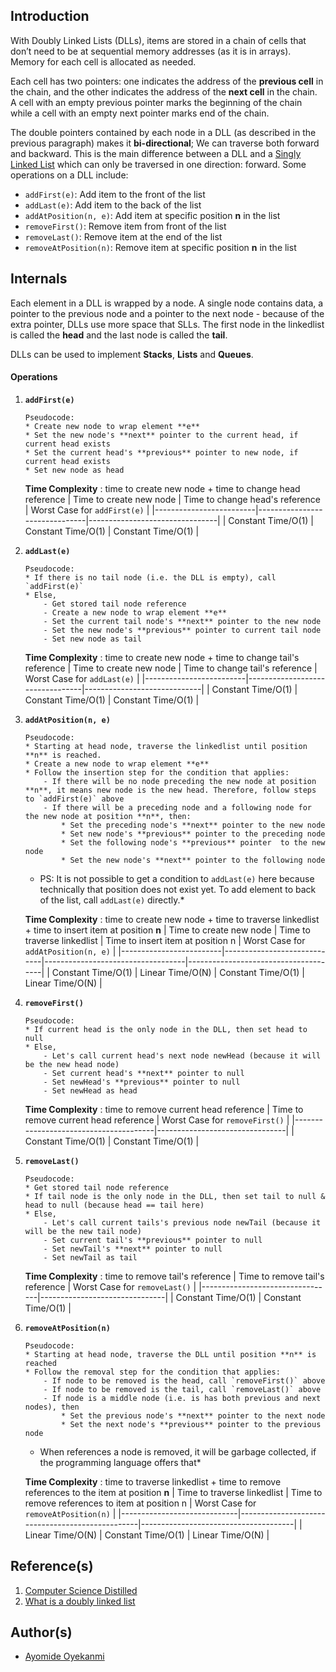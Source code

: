 ## Introduction
With Doubly Linked Lists (DLLs), items are stored in a chain of cells that don’t need to be at sequential memory addresses (as it is in arrays). Memory for each cell is allocated as needed. 

Each cell has two pointers: one indicates the address of the **previous cell** in the chain, and the other indicates the address of the **next cell** in the chain. A cell with an empty previous pointer marks the beginning of the chain while a cell with an empty next pointer marks end of the chain. 

The double pointers contained by each node in a DLL (as described in the previous paragraph) makes it **bi-directional**; We can traverse both forward and backward. This is the main difference between a DLL and a [Singly Linked List]() which can only be traversed in one direction: forward. Some operations on a DLL include:
* `addFirst(e)`: Add item to the front of the list
* `addLast(e)`: Add item to the back of the list
* `addAtPosition(n, e)`: Add item at specific position **n** in the list
* `removeFirst()`: Remove item from front of the list
* `removeLast()`: Remove item at the end of the list
* `removeAtPosition(n)`: Remove item at specific position **n** in the list

## Internals
Each element in a DLL is wrapped by a node. A single node contains data, a pointer to the previous node and a pointer to the next node - because of the extra pointer, DLLs use more space that SLLs. The first node in the linkedlist is called the **head** and the last node is called the **tail**.

DLLs can be used to implement **Stacks**, **Lists** and **Queues**.

#### Operations
1. **`addFirst(e)`**
    ```
    Pseudocode:
    * Create new node to wrap element **e** 
    * Set the new node's **next** pointer to the current head, if current head exists
    * Set the current head's **previous** pointer to new node, if current head exists
    * Set new node as head
    ```

    **Time Complexity** : time to create new node + time to change head reference
    | Time to create new node | Time to change head's reference | Worst Case for `addFirst(e)` |
    |-------------------------|-------------------------------|--------------------------------|
    | Constant Time/O(1)      | Constant Time/O(1)            | Constant Time/O(1)             |
    
2. **`addLast(e)`**
    ```
    Pseudocode:
    * If there is no tail node (i.e. the DLL is empty), call `addFirst(e)`
    * Else,
        - Get stored tail node reference
        - Create a new node to wrap element **e** 
        - Set the current tail node's **next** pointer to the new node
        - Set the new node's **previous** pointer to current tail node
        - Set new node as tail
    ```

    **Time Complexity** : time to create new node + time to change tail's reference
    | Time to create new node | Time to change tail's reference | Worst Case for `addLast(e)` |
    |-------------------------|---------------------------------|-----------------------------|
    | Constant Time/O(1)      | Constant Time/O(1)              | Constant Time/O(1)          |

3. **`addAtPosition(n, e)`**
    ```
    Pseudocode:
    * Starting at head node, traverse the linkedlist until position **n** is reached.
    * Create a new node to wrap element **e** 
    * Follow the insertion step for the condition that applies:
        - If there will be no node preceding the new node at position **n**, it means new node is the new head. Therefore, follow steps to `addFirst(e)` above
        - If there will be a preceding node and a following node for the new node at position **n**, then:
            * Set the preceding node's **next** pointer to the new node
            * Set new node's **previous** pointer to the preceding node
            * Set the following node's **previous** pointer  to the new node
            * Set the new node's **next** pointer to the following node
    ```
    * PS: It is not possible to get a condition to `addLast(e)` here because technically that position does not exist yet. To add element to back of the list, call `addLast(e)` directly.*
   
    **Time Complexity** : time to create new node + time to traverse linkedlist + time to insert item at position **n**
    | Time to create new node | Time to traverse linkedlist | Time to insert item at position n | Worst Case for `addAtPosition(n, e)` |
    |-------------------------|-----------------------------|-----------------------------------|--------------------------------------|
    | Constant Time/O(1)      | Linear Time/O(N)            | Constant Time/O(1)                | Linear Time/O(N)                     |
    
4. **`removeFirst()`**
    ```
    Pseudocode:
    * If current head is the only node in the DLL, then set head to null
    * Else,
        - Let's call current head's next node newHead (because it will be the new head node)
        - Set current head's **next** pointer to null
        - Set newHead's **previous** pointer to null
        - Set newHead as head
    ```
   
    **Time Complexity** : time to remove current head reference
    | Time to remove current head reference | Worst Case for `removeFirst()` |
    |---------------------------------------|--------------------------------|
    | Constant Time/O(1)                    | Constant Time/O(1)             |

5. **`removeLast()`**
    ```
    Pseudocode:
    * Get stored tail node reference
    * If tail node is the only node in the DLL, then set tail to null & head to null (because head == tail here)
    * Else,
        - Let's call current tails's previous node newTail (because it will be the new tail node)
        - Set current tail's **previous** pointer to null
        - Set newTail's **next** pointer to null
        - Set newTail as tail
    ```
   
    **Time Complexity** : time to remove tail's reference
    | Time to remove tail's reference | Worst Case for `removeLast()` |
    |---------------------------------|-------------------------------|
    | Constant Time/O(1)              | Constant Time/O(1)            |

6. **`removeAtPosition(n)`**
    ```
    Pseudocode:
    * Starting at head node, traverse the DLL until position **n** is reached
    * Follow the removal step for the condition that applies:
        - If node to be removed is the head, call `removeFirst()` above
        - If node to be removed is the tail, call `removeLast()` above
        - If node is a middle node (i.e. is has both previous and next nodes), then
            * Set the previous node's **next** pointer to the next node
            * Set the next node's **previous** pointer to the previous node
    ```
    * When references a node is removed, it will be garbage collected, if the programming language offers that*
   
    **Time Complexity** : time to traverse linkedlist + time to remove references to the item at position **n**
    | Time to traverse linkedlist | Time to remove references to item at position n | Worst Case for `removeAtPosition(n)` |
    |-----------------------------|-------------------------------------------------|--------------------------------------|
    | Linear Time/O(N)            | Constant Time/O(1)                              | Linear Time/O(N)                     |
 
## Reference(s)
1. [Computer Science Distilled](https://www.amazon.co.uk/Computer-Science-Distilled-Computational-Problems/dp/0997316020/ref=sr_1_1?adgrpid=52658140545&dchild=1&gclid=Cj0KCQjw8fr7BRDSARIsAK0Qqr6bz1aEFd_X517mpcZBAGaDJaeg-WARxB6mwEMMtupTPnTGI0a-1SIaAmH5EALw_wcB&hvadid=259122221401&hvdev=c&hvlocint=9041110&hvlocphy=1010294&hvnetw=g&hvqmt=e&hvrand=6311385300851562426&hvtargid=kwd-297429021778&hydadcr=17613_1817768&keywords=computer+science+distilled&qid=1602170396&sr=8-1&tag=googhydr-21)
2. [What is a doubly linked list](https://www.educative.io/edpresso/what-is-a-doubly-linked-list)

## Author(s)
* [Ayomide Oyekanmi](https://github.com/oyekanmiayo)
